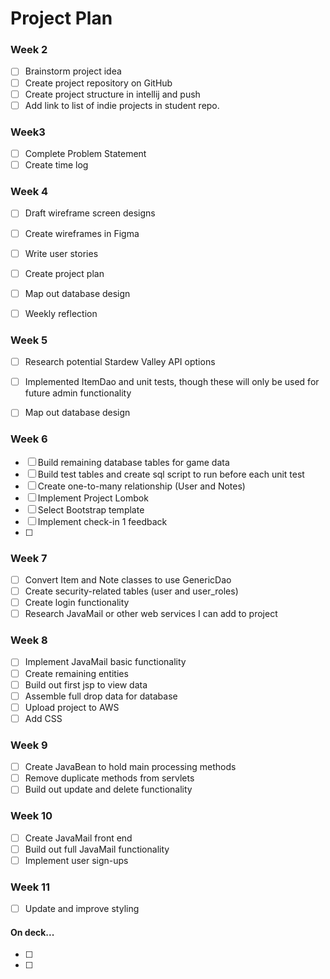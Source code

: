 # Project Plan

### Week 2
- [ ] Brainstorm project idea
- [ ] Create project repository on GitHub
- [ ] Create project structure in intellij and push
- [ ] Add link to list of indie projects in student repo.
  
### Week3
- [ ] Complete Problem Statement
- [ ] Create time log

### Week 4
- [ ] Draft wireframe screen designs
- [ ] Create wireframes in Figma
- [ ] Write user stories
- [ ] Create project plan
- [ ] Map out database design
- [ ] Weekly reflection
  

### Week 5
- [ ] Research potential Stardew Valley API options
- [ ] Implemented ItemDao and unit tests, though these will only be used for future admin functionality 
- [ ] Map out database design 


### Week 6
- [ ] Build remaining database tables for game data
- [ ] Build test tables and create sql script to run before each unit test 
- [ ] Create one-to-many relationship (User and Notes)
- [ ] Implement Project Lombok
- [ ] Select Bootstrap template
- [ ] Implement check-in 1 feedback
- [ ]

### Week 7
- [ ] Convert Item and Note classes to use GenericDao
- [ ] Create security-related tables (user and user_roles)
- [ ] Create login functionality 
- [ ] Research JavaMail or other web services I can add to project

### Week 8
- [ ] Implement JavaMail basic functionality
- [ ] Create remaining entities
- [ ] Build out first jsp to view data 
- [ ] Assemble full drop data for database
- [ ] Upload project to AWS
- [ ] Add CSS

### Week 9
- [ ] Create JavaBean to hold main processing methods
- [ ] Remove duplicate methods from servlets
- [ ] Build out update and delete functionality 

### Week 10
- [ ] Create JavaMail front end 
- [ ] Build out full JavaMail functionality 
- [ ] Implement user sign-ups

### Week 11
- [ ] Update and improve styling 

#### On deck...
- [ ]
- [ ]

